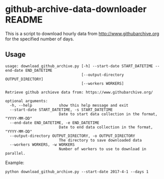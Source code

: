 # github-archive-data-downloader README

This is a script to download hourly data from http://www.githubarchive.org for the specified number of days.
 

## Usage

```
usage: download_github_archive.py [-h] --start-date START_DATETIME --end-date END_DATETIME
                                  [--output-directory OUTPUT_DIRECTORY]
                                  [--workers WORKERS]

Retrieve github archieve data from: https://www.githubarchive.org/

optional arguments:
  -h, --help            show this help message and exit
  --start-date START_DATETIME, -s START_DATETIME
                        Date to start data collection in the format, "YYYY-MM-DD"
  --end-date END_DATETIME, -e END_DATETIME
                        Date to end data collection in the format, "YYYY-MM-DD"
  --output-directory OUTPUT_DIRECTORY, -o OUTPUT_DIRECTORY
                        The directory to save downloaded data
  --workers WORKERS, -w WORKERS
                        Number of workers to use to download in parallel.
```

Example:
```
python download_github_archive.py --start-date 2017-4-1 --days 1
```
